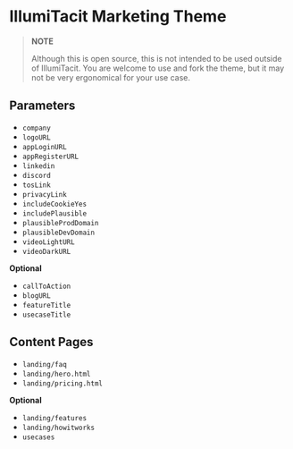 # IllumiTacit Marketing Theme

> **NOTE**
>
> Although this is open source, this is not intended to be used outside of IllumiTacit. You are welcome to use and fork
> the theme, but it may not be very ergonomical for your use case.

## Parameters

- `company`
- `logoURL`
- `appLoginURL`
- `appRegisterURL`
- `linkedin`
- `discord`
- `tosLink`
- `privacyLink`
- `includeCookieYes`
- `includePlausible`
- `plausibleProdDomain`
- `plausibleDevDomain`
- `videoLightURL`
- `videoDarkURL`

**Optional**
- `callToAction`
- `blogURL`
- `featureTitle`
- `usecaseTitle`

## Content Pages

- `landing/faq`
- `landing/hero.html`
- `landing/pricing.html`

**Optional**
- `landing/features`
- `landing/howitworks`
- `usecases`
